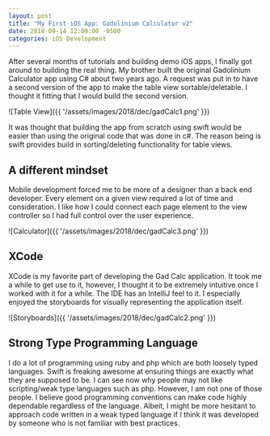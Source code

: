 ```yaml
---
layout: post
title: "My First iOS App: Gadolinium Calculator v2"
date: 2018-09-14 12:00:00 -0500
categories: iOS Development
---
```


After several months of tutorials and building demo iOS apps, I finally got around to building the real thing.
My brother built the original Gadolinium Calculator app using C# about two years ago.
A request was put in to have a second version of the app to make the table view sortable/deletable.
I thought it fitting that I would build the second version.

![Table View]({{ '/assets/images/2018/dec/gadCalc1.png' }})

It was thought that building the app from scratch using swift would be easier than using the original code that was done in c#.
The reason being is swift provides build in sorting/deleting functionality for table views.

## A different mindset
Mobile development forced me to be more of a designer than a back end developer.
Every element on a given view required a lot of time and consideration.
I like how I could connect each page element to the view controller so I had full control over the user experience.
  
![Calculator]({{ '/assets/images/2018/dec/gadCalc3.png' }})

## XCode
XCode is my favorite part of developing the Gad Calc application.
It took me a while to get use to it, however, I thought it to be extremely intuitive once I worked with it for a while.
The IDE has an IntelliJ feel to it.
I especially enjoyed the storyboards for visually representing the application itself. 
 
![Storyboards]({{ '/assets/images/2018/dec/gadCalc2.png' }})

## Strong Type Programming Language
I do a lot of programming using ruby and php which are both loosely typed languages.
Swift is freaking awesome at ensuring things are exactly what they are supposed to be.
I can see now why people may not like scripting/weak type languages such as php. 
However, I am not one of those people.
I believe good programming conventions can make code highly dependable regardless of the language.
Albeit, I might be more hesitant to approach code written in a weak typed language if I think it was developed by someone who is not familiar with best practices.




